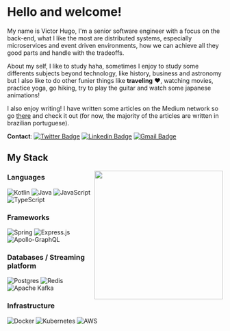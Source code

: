 # Hello and welcome!

My name is Victor Hugo, I'm a senior software engineer with a focus on the back-end, what I like the most are distributed systems, especially microservices and event driven environments, how we can achieve all they good parts and handle with the tradeoffs.

About my self, I like to study haha, sometimes I enjoy to study some differents subjects beyond technology, like history, business and astronomy but I also like to do other funier things like **traveling** ❤️, watching movies, practice yoga, go hiking, try to play the guitar and watch some japanese animations!

I also enjoy writing! I have written some articles on the Medium network so go [there](https://medium.com/@victorhsr) and check it out (for now, the majority of the articles are written in brazilian portuguese).

**Contact**: [![Twitter Badge](https://img.shields.io/badge/-victorhsrx-blue?style=plastic&logo=Twitter&logoColor=white&link=https://twitter.com/victorhsrx/)](https://twitter.com/victorhsrx/)
[![Linkedin Badge](https://img.shields.io/badge/-victorhsr-blue?style=plastic&logo=Linkedin&logoColor=white&link=https://www.linkedin.com/in/victorhsr/)](https://www.linkedin.com/in/victorhsr/)
[![Gmail Badge](https://img.shields.io/badge/-victor.hugo.origins@gmail.com-c14438?style=plastic&logo=Gmail&logoColor=white&link=mailto:victor.hugo.origins@gmail.com)](mailto:victor.hugo.origins@gmail.com)

## My Stack 

<img align="right" width="300" height="300" src="https://media2.giphy.com/media/unQ3IJU2RG7DO/giphy.gif?cid=790b761194d9aa79cd22873d8d7f8f106381e1f2277a9cad&rid=giphy.gif&ct=g">

### Languages

![Kotlin](https://img.shields.io/badge/kotlin-%230095D5.svg?style=for-the-badge&logo=kotlin&logoColor=white)
![Java](https://img.shields.io/badge/java-%23ED8B00.svg?style=for-the-badge&logo=java&logoColor=white)
![JavaScript](https://img.shields.io/badge/javascript-%23323330.svg?style=for-the-badge&logo=javascript&logoColor=%23F7DF1E)
![TypeScript](https://img.shields.io/badge/typescript-%23007ACC.svg?style=for-the-badge&logo=typescript&logoColor=white)

### Frameworks

![Spring](https://img.shields.io/badge/spring-%236DB33F.svg?style=for-the-badge&logo=spring&logoColor=white)
![Express.js](https://img.shields.io/badge/express.js-%23404d59.svg?style=for-the-badge&logo=express&logoColor=%2361DAFB) 
![Apollo-GraphQL](https://img.shields.io/badge/-ApolloGraphQL-311C87?style=for-the-badge&logo=apollo-graphql)

### Databases / Streaming platform

![Postgres](https://img.shields.io/badge/postgres-%23316192.svg?style=for-the-badge&logo=postgresql&logoColor=white)
![Redis](https://img.shields.io/badge/redis-%23DD0031.svg?style=for-the-badge&logo=redis&logoColor=white)
![Apache Kafka](https://img.shields.io/badge/Apache_Kafka-231F20?style=for-the-badge&logo=apache-kafka&logoColor=white)

### Infrastructure

![Docker](https://img.shields.io/badge/docker-%230db7ed.svg?style=for-the-badge&logo=docker&logoColor=white)
![Kubernetes](https://img.shields.io/badge/kubernetes-%23326ce5.svg?style=for-the-badge&logo=kubernetes&logoColor=white)
![AWS](https://img.shields.io/badge/AWS-%23FF9900.svg?style=for-the-badge&logo=amazon-aws&logoColor=white)
